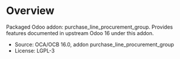 # Overview

Packaged Odoo addon: purchase_line_procurement_group. Provides features documented in upstream Odoo 16 under this addon.

- Source: OCA/OCB 16.0, addon purchase_line_procurement_group
- License: LGPL-3
